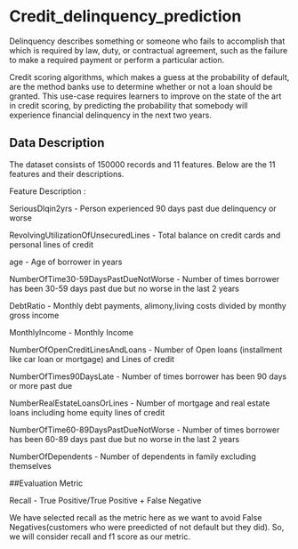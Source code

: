 # Credit_delinquency_prediction

Delinquency describes something or someone who fails to accomplish that which is required by law, duty, or contractual agreement, such as the failure to make a required payment or perform a particular action.

Credit scoring algorithms, which makes a guess at the probability of default, are the method banks use to determine whether or not a loan should be granted. This use-case requires learners to improve on the state of the art in credit scoring, by predicting the probability that somebody will experience financial delinquency in the next two years.



## Data Description

The dataset consists of 150000 records and 11 features. Below are the 11 features and their descriptions.

Feature	Description :
 
SeriousDlqin2yrs - Person experienced 90 days past due delinquency or worse

RevolvingUtilizationOfUnsecuredLines - Total balance on credit cards and personal lines of credit

age - Age of borrower in years

NumberOfTime30-59DaysPastDueNotWorse - Number of times borrower has been 30-59 days past due but no worse in the last 2 years

DebtRatio - Monthly debt payments, alimony,living costs divided by monthy gross income

MonthlyIncome - Monthly Income

NumberOfOpenCreditLinesAndLoans - Number of Open loans (installment like car loan or mortgage) and Lines of credit

NumberOfTimes90DaysLate - Number of times borrower has been 90 days or more past due

NumberRealEstateLoansOrLines - Number of mortgage and real estate loans including home equity lines of credit

NumberOfTime60-89DaysPastDueNotWorse - Number of times borrower has been 60-89 days past due but no worse in the last 2 years

NumberOfDependents - Number of dependents in family excluding themselves

##Evaluation Metric

Recall - True Positive/True Positive + False Negative

We have selected recall as the metric here as we want to avoid False Negatives(customers who were preedicted of not default but they did).
So, we will consider recall and f1 score as our metric.

